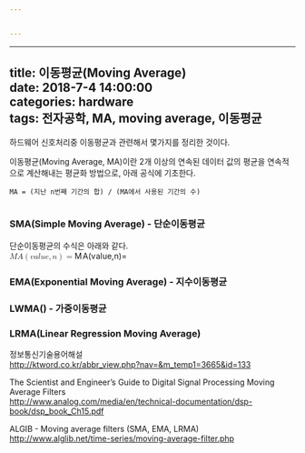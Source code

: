 ```yaml
---


---
```


<hr>
<h2 id="title-이동평균moving-averagedate-2018-7-4-140000categories-hardwaretags-전자공학-ma-moving-average-이동평균">title: 이동평균(Moving Average)<br>
date: 2018-7-4 14:00:00<br>
categories: hardware<br>
tags: 전자공학, MA, moving average, 이동평균</h2>
<p>하드웨어 신호처리중 이동평균과 관련해서 몇가지를 정리한 것이다.</p>
<p>이동평균(Moving Average, MA)이란 2개 이상의 연속된 데이터 값의 평균을 연속적으로 계산해내는 평균화 방법으로, 아래 공식에 기초한다.</p>
<pre><code>MA = (지난 n번째 기간의 합) / (MA에서 사용된 기간의 수)
</code></pre>
<p><img src="http://ktword.co.kr/img_data/3665_1.JPG" alt=""></p>
<h3 id="smasimple-moving-average---단순이동평균">SMA(Simple Moving Average) - 단순이동평균</h3>
<p>단순이동평균의 수식은 아래와 같다.<br>
<span class="katex--display"><span class="katex-display"><span class="katex"><span class="katex-mathml"><math><semantics><mrow><mi>M</mi><mi>A</mi><mo>(</mo><mi>v</mi><mi>a</mi><mi>l</mi><mi>u</mi><mi>e</mi><mo separator="true">,</mo><mi>n</mi><mo>)</mo><mo>=</mo></mrow><annotation encoding="application/x-tex">
MA(value, n) = 
</annotation></semantics></math></span><span class="katex-html" aria-hidden="true"><span class="strut" style="height: 0.75em;"></span><span class="strut bottom" style="height: 1em; vertical-align: -0.25em;"></span><span class="base"><span class="mord mathit" style="margin-right: 0.10903em;">M</span><span class="mord mathit">A</span><span class="mopen">(</span><span class="mord mathit" style="margin-right: 0.03588em;">v</span><span class="mord mathit">a</span><span class="mord mathit" style="margin-right: 0.01968em;">l</span><span class="mord mathit">u</span><span class="mord mathit">e</span><span class="mpunct">,</span><span class="mord mathit">n</span><span class="mclose">)</span><span class="mrel">=</span></span></span></span></span></span></p>
<h3 id="emaexponential-moving-average---지수이동평균">EMA(Exponential Moving Average) - 지수이동평균</h3>
<h3 id="lwma---가중이동평균">LWMA() - 가중이동평균</h3>
<h3 id="lrmalinear-regression-moving-average">LRMA(Linear Regression Moving Average)</h3>
<p>정보통신기술용어해설<br>
<a href="http://ktword.co.kr/abbr_view.php?nav=&amp;m_temp1=3665&amp;id=133">http://ktword.co.kr/abbr_view.php?nav=&amp;m_temp1=3665&amp;id=133</a></p>
<p>The Scientist and Engineer’s Guide to Digital Signal Processing Moving Average Filters<br>
<a href="http://www.analog.com/media/en/technical-documentation/dsp-book/dsp_book_Ch15.pdf">http://www.analog.com/media/en/technical-documentation/dsp-book/dsp_book_Ch15.pdf</a></p>
<p>ALGIB - Moving average filters (SMA, EMA, LRMA)<br>
<a href="http://www.alglib.net/time-series/moving-average-filter.php">http://www.alglib.net/time-series/moving-average-filter.php</a></p>

